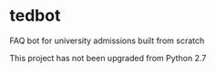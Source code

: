 # tedbot
FAQ bot for university admissions built from scratch

This project has not been upgraded from Python 2.7
